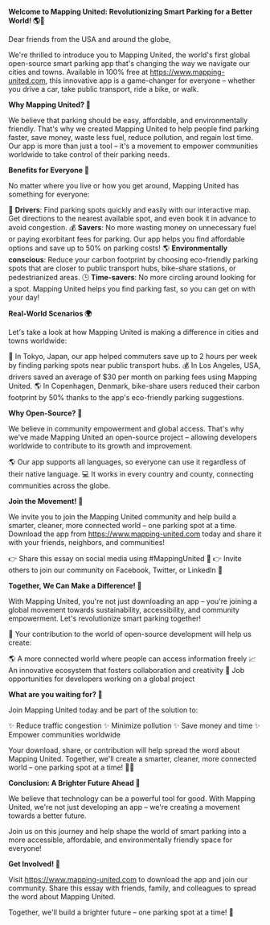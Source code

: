 **Welcome to Mapping United: Revolutionizing Smart Parking for a Better World! 🌎🚗**

Dear friends from the USA and around the globe,

We're thrilled to introduce you to Mapping United, the world's first global open-source smart parking app that's changing the way we navigate our cities and towns. Available in 100% free at https://www.mapping-united.com, this innovative app is a game-changer for everyone – whether you drive a car, take public transport, ride a bike, or walk.

**Why Mapping United? 🤔**

We believe that parking should be easy, affordable, and environmentally friendly. That's why we created Mapping United to help people find parking faster, save money, waste less fuel, reduce pollution, and regain lost time. Our app is more than just a tool – it's a movement to empower communities worldwide to take control of their parking needs.

**Benefits for Everyone 🌈**

No matter where you live or how you get around, Mapping United has something for everyone:

🚗 **Drivers**: Find parking spots quickly and easily with our interactive map. Get directions to the nearest available spot, and even book it in advance to avoid congestion.
💰 **Savers**: No more wasting money on unnecessary fuel or paying exorbitant fees for parking. Our app helps you find affordable options and save up to 50% on parking costs!
🌎 **Environmentally conscious**: Reduce your carbon footprint by choosing eco-friendly parking spots that are closer to public transport hubs, bike-share stations, or pedestrianized areas.
🕒 **Time-savers**: No more circling around looking for a spot. Mapping United helps you find parking fast, so you can get on with your day!

**Real-World Scenarios 🌍**

Let's take a look at how Mapping United is making a difference in cities and towns worldwide:

🚗 In Tokyo, Japan, our app helped commuters save up to 2 hours per week by finding parking spots near public transport hubs.
💰 In Los Angeles, USA, drivers saved an average of $30 per month on parking fees using Mapping United.
🌎 In Copenhagen, Denmark, bike-share users reduced their carbon footprint by 50% thanks to the app's eco-friendly parking suggestions.

**Why Open-Source? 🤝**

We believe in community empowerment and global access. That's why we've made Mapping United an open-source project – allowing developers worldwide to contribute to its growth and improvement.

🌎 Our app supports all languages, so everyone can use it regardless of their native language.
💻 It works in every country and county, connecting communities across the globe.

**Join the Movement! 🚀**

We invite you to join the Mapping United community and help build a smarter, cleaner, more connected world – one parking spot at a time. Download the app from https://www.mapping-united.com today and share it with your friends, neighbors, and communities!

👉 Share this essay on social media using #MappingUnited 📱
👉 Invite others to join our community on Facebook, Twitter, or LinkedIn 🤝

**Together, We Can Make a Difference! 💪**

With Mapping United, you're not just downloading an app – you're joining a global movement towards sustainability, accessibility, and community empowerment. Let's revolutionize smart parking together!

💖 Your contribution to the world of open-source development will help us create:

🌎 A more connected world where people can access information freely
📈 An innovative ecosystem that fosters collaboration and creativity
💼 Job opportunities for developers working on a global project

**What are you waiting for? 🤔**

Join Mapping United today and be part of the solution to:

✨ Reduce traffic congestion
✨ Minimize pollution
✨ Save money and time
✨ Empower communities worldwide

Your download, share, or contribution will help spread the word about Mapping United. Together, we'll create a smarter, cleaner, more connected world – one parking spot at a time! 🌈💕

**Conclusion: A Brighter Future Ahead 🌟**

We believe that technology can be a powerful tool for good. With Mapping United, we're not just developing an app – we're creating a movement towards a better future.

Join us on this journey and help shape the world of smart parking into a more accessible, affordable, and environmentally friendly space for everyone!

**Get Involved! 🎉**

Visit https://www.mapping-united.com to download the app and join our community. Share this essay with friends, family, and colleagues to spread the word about Mapping United.

Together, we'll build a brighter future – one parking spot at a time! 💖